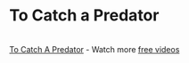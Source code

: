 <!--
id: 20057092
link: http://tumblr.atmos.org/post/20057092/to-catch-a-predator
slug: to-catch-a-predator
date: Fri Nov 23 2007 06:35:38 GMT-0800 (PST)
publish: 2007-11-023
tags: 
title: To Catch a Predator
-->


To Catch a Predator
===================

\
[To Catch A
Predator](http://www.break.com/index/to-catch-a-predator.html) - Watch
more [free videos](http://www.break.com/)

